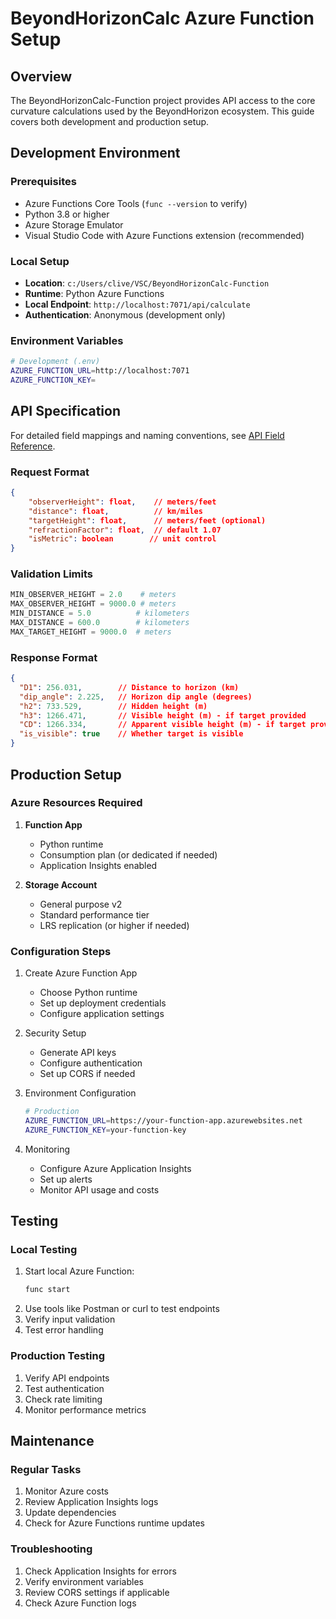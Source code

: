 # BeyondHorizonCalc Azure Function Setup

## Overview
The BeyondHorizonCalc-Function project provides API access to the core curvature calculations used by the BeyondHorizon ecosystem. This guide covers both development and production setup.

## Development Environment

### Prerequisites
- Azure Functions Core Tools (`func --version` to verify)
- Python 3.8 or higher
- Azure Storage Emulator
- Visual Studio Code with Azure Functions extension (recommended)

### Local Setup
- **Location**: `c:/Users/clive/VSC/BeyondHorizonCalc-Function`
- **Runtime**: Python Azure Functions
- **Local Endpoint**: `http://localhost:7071/api/calculate`
- **Authentication**: Anonymous (development only)

### Environment Variables
```bash
# Development (.env)
AZURE_FUNCTION_URL=http://localhost:7071
AZURE_FUNCTION_KEY=
```

## API Specification

For detailed field mappings and naming conventions, see [API Field Reference](api_field_reference.md).

### Request Format
```json
{
    "observerHeight": float,    // meters/feet
    "distance": float,          // km/miles
    "targetHeight": float,      // meters/feet (optional)
    "refractionFactor": float,  // default 1.07
    "isMetric": boolean        // unit control
}
```

### Validation Limits
```python
MIN_OBSERVER_HEIGHT = 2.0    # meters
MAX_OBSERVER_HEIGHT = 9000.0 # meters
MIN_DISTANCE = 5.0          # kilometers
MAX_DISTANCE = 600.0        # kilometers
MAX_TARGET_HEIGHT = 9000.0  # meters
```

### Response Format
```json
{
  "D1": 256.031,        // Distance to horizon (km)
  "dip_angle": 2.225,   // Horizon dip angle (degrees)
  "h2": 733.529,        // Hidden height (m)
  "h3": 1266.471,       // Visible height (m) - if target provided
  "CD": 1266.334,       // Apparent visible height (m) - if target provided
  "is_visible": true    // Whether target is visible
}
```

## Production Setup

### Azure Resources Required
1. **Function App**
   - Python runtime
   - Consumption plan (or dedicated if needed)
   - Application Insights enabled

2. **Storage Account**
   - General purpose v2
   - Standard performance tier
   - LRS replication (or higher if needed)

### Configuration Steps
1. Create Azure Function App
   - Choose Python runtime
   - Set up deployment credentials
   - Configure application settings

2. Security Setup
   - Generate API keys
   - Configure authentication
   - Set up CORS if needed

3. Environment Configuration
   ```bash
   # Production
   AZURE_FUNCTION_URL=https://your-function-app.azurewebsites.net
   AZURE_FUNCTION_KEY=your-function-key
   ```

4. Monitoring
   - Configure Azure Application Insights
   - Set up alerts
   - Monitor API usage and costs

## Testing

### Local Testing
1. Start local Azure Function:
   ```bash
   func start
   ```
2. Use tools like Postman or curl to test endpoints
3. Verify input validation
4. Test error handling

### Production Testing
1. Verify API endpoints
2. Test authentication
3. Check rate limiting
4. Monitor performance metrics

## Maintenance

### Regular Tasks
1. Monitor Azure costs
2. Review Application Insights logs
3. Update dependencies
4. Check for Azure Functions runtime updates

### Troubleshooting
1. Check Application Insights for errors
2. Verify environment variables
3. Review CORS settings if applicable
4. Check Azure Function logs
